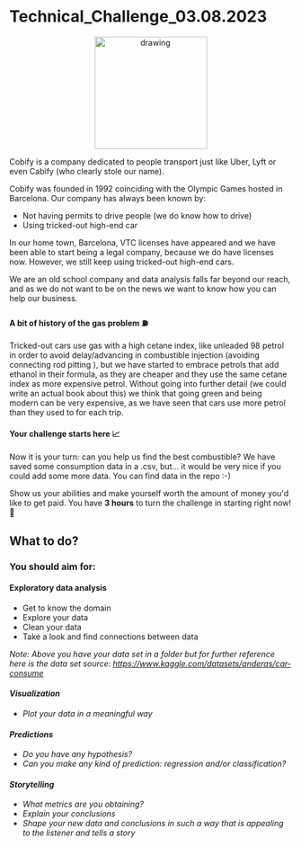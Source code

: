 # Technical_Challenge_03.08.2023

<p align="center"> 
<img src="https://kamisetas.com/image/bordados/Cobi-Barcelona-92-parche.gif" alt="drawing" width="200"/>
</p>

Cobify is a company dedicated to people transport just like Uber, Lyft or even Cabify (who clearly stole our name).

Cobify was founded in 1992 coinciding with the Olympic Games hosted in Barcelona. Our company has always been known by:

- Not having permits to drive people (we do know how to drive)
- Using tricked-out high-end car

In our home town, Barcelona, VTC licenses have appeared and we have been able to start being a legal company, because we do have licenses now. However, we still keep using tricked-out high-end cars.

We are an old school company and data analysis falls far beyond our reach, and as we do not want to be on the news we want to know how you can help our business.

#### A bit of history of the gas problem ⛽️

Tricked-out cars use gas with a high cetane index, like unleaded 98 petrol in order to avoid delay/advancing in combustible injection (avoiding connecting rod pitting ), but we have started to embrace petrols that add ethanol in their formula, as they are cheaper and they use the same cetane index as more expensive petrol. Without going into further detail (we could write an actual book about this) we think that going green and being modern can be very expensive, as we have seen that cars use more petrol than they used to for each trip.

#### Your challenge starts here 📈

Now it is your turn: can you help us find the best combustible?
We have saved some consumption data in a .csv, but… it would be very nice if you could add some more data. You can find data in the repo :-)

Show us your abilities and make yourself worth the amount of money you'd like to get paid. You have **3 hours** to turn the challenge in starting right now! 💸

## What to do?

### You should aim for:

#### Exploratory data analysis

- Get to know the domain
- Explore your data
- Clean your data
- Take a look and find connections between data

<i> Note: Above you have your data set in a folder but for further reference here is the data set source: https://www.kaggle.com/datasets/anderas/car-consume <i/>

#### Visualization

- Plot your data in a meaningful way

#### Predictions

- Do you have any hypothesis?
- Can you make any kind of prediction: regression and/or classification?

#### Storytelling

- What metrics are you obtaining?
- Explain your conclusions
- Shape your new data and conclusions in such a way that is appealing to the listener and tells a story
